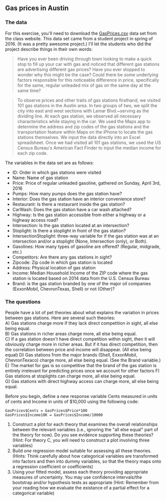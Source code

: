 ## Gas prices in Austin   

### The data

For this exercise, you'll need to download the [GasPrices.csv](http://jgscott.github.io/teaching/data/GasPrices.csv) data set from the class website.  This data set came from a student project in spring of 2016.  (It was a pretty awesome project.)  I'll let the students who did the project describe things in their own words:

> Have you ever been driving through town looking to make a quick stop to fill up your car with gas and noticed that different gas stations are advertising different gas prices? Have you ever stopped to wonder why this might be the case? Could there be some underlying factors responsible for this noticeable difference in price, specifically for the same, regular unleaded mix of gas on the same day at the same time?

> To observe prices and other traits of gas stations firsthand, we visited 101 gas stations in the Austin area. In two groups of two, we split the city into east and west sections with Lamar Blvd.~serving as the dividing line.  At each gas station, we observed all necessary characteristics while staying in the car. We used the Maps app to determine the address and zip codes of the gas stations and the transportation feature within Maps on the iPhone to locate the gas stations themselves. We input the data directly into an Excel spreadsheet. Once we had visited all 101 gas stations, we used the US Census Bureau's American Fact Finder to input the median income for each zip code. 


The variables in the data set are as follows:

- ID: Order in which gas stations were visited  
- Name: Name of gas station  
- Price: Price of regular unleaded gasoline, gathered on Sunday, April 3rd, 2016  
- Pumps: How many pumps does the gas station have?  
- Interior: Does the gas station have an interior convenience store?  
- Restaurant: Is there a restaurant inside the gas station?  
- CarWash: Does the gas station have a car wash attached?  
- Highway: Is the gas station accessible from either a highway or a highway access road?  
- Intersection: Is the gas station located at an intersection?  
- Stoplight: Is there a stoplight in front of the gas station?  
- IntersectionStoplight: three-way variable for if the gas station was at an intersection and/or a stoplight (None, Intersection (only), or Both).  
- Gasolines: How many types of gasoline are offered? (Regular, midgrade, etc.)   
- Competitors: Are there any gas stations in sight?  
- Zipcode: Zip code in which gas station is located  
- Address: Physical location of gas station  
- Income: Median Household Income of the ZIP code where the gas station is located based on 2014 data from the U.S. Census Bureau  
- Brand: is the gas station branded by one of the major oil companies (ExxonMobil, ChevronTexas, Shell) or not (Other)?   

### The questions

People have a lot of pet theories about what explains the variation in prices between gas stations.  Here are several such theories:  
A) Gas stations charge more if they lack direct competition in sight, all else being equal.    
B) Gas stations in richer areas charge more, all else being equal.  
C) If a gas station doesn't have direct competition within sight, then it will obviously charge more in richer areas.  But if it has direct competition, then the correlation between price and income will disappear.   (All else being equal)
D) Gas stations from the major brands (Shell, ExxonMobil, ChevronTexaco) charge more, all else being equal.  (See the Brand variable.)  
E) The market for gas is so competitive that the brand of the gas station is entirely irrelevant for predicting prices once we account for other factors
F) Gas stations at stoplights can charge more, all else being equal.  
G) Gas stations with direct highway access can charge more, all else being equal.  

Before you begin, define a new response variable Cents measured in units of cents and Income in units of $10,000 using the following code:

```
GasPrices$Cents = GasPrices$Price*100
GasPrices$Income10K = GasPrices$Income/10000
```

1. Construct a plot for each theory that examines the overall relationships between the relevant variables (i.e., ignoring the "all else equal" part of the theory for now). Do you see evidence supporting these theories? (Hint: For theory C, you will need to construct a plot involving three variables)
2. Build *one* regression model suitable for assessing all these theories. (Hints: Think carefully about how categorical variables are transformed into factors and then into dummy variables, so that the theory maps onto a regression coefficient or coefficients)
3. Using your fitted model, assess each theory providing appropriate measures of uncertainty. You may use confidence intervals/the bootstrap and/or hypothesis tests as appropriate (Hint: Remember from your reading how we evaluate the existance of a partial effect for a categorical variable)


